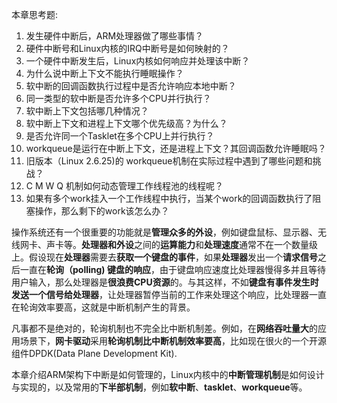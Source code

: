 本章思考题:

1. 发生硬件中断后，ARM处理器做了哪些事情？
2. 硬件中断号和Linux内核的IRQ中断号是如何映射的？
3. 一个硬件中断发生后，Linux内核如何响应并处理该中断？
4. 为什么说中断上下文不能执行睡眠操作？
5. 软中断的回调函数执行过程中是否允许响应本地中断？
6. 同一类型的软中断是否允许多个CPU并行执行？
7. 软中断上下文包括哪几种情况？
8. 软中断上下文和进程上下文哪个优先级高？为什么？
9. 是否允许同一个Tasklet在多个CPU上并行执行？
10. workqueue是运行在中断上下文，还是进程上下文？其回调函数允许睡眠吗？
11. 旧版本（Linux 2.6.25)的 workqueue机制在实际过程中遇到了哪些问题和挑战？
12. C M W Q 机制如何动态管理工作线程池的线程呢？
13.  如果有多个work挂入一个工作线程中执行，当某个work的回调函数执行了阻塞操作，那么剩下的work该怎么办？

操作系统还有一个很重要的功能就是**管理众多的外设**，例如键盘鼠标、显示器、无线网卡、声卡等。**处理器和外设**之间的**运算能力**和**处理速度**通常不在一个数量级上。假设现在**处理器**需要去**获取一个键盘的事件**，如果**处理器**发出一个**请求信号**之后一直在**轮询（polling) 键盘的响应**，由于键盘响应速度比处理器慢得多并且等待用户输入，那么处理器是**很浪费CPU资源**的。与其这样，不如**键盘有事件发生时发送一个信号给处理器**，让处理器暂停当前的工作来处理这个响应，比处理器一直在轮询效率要高，这就是中断机制产生的背景。

凡事都不是绝对的，轮询机制也不完全比中断机制差。例如，在**网络吞吐量大**的应用场景下，**网卡驱动**采用**轮询机制比中断机制效率要高**，比如现在很火的一个开源组件DPDK(Data Plane Development Kit).

本章介绍ARM架构下中断是如何管理的，Linux内核中的**中断管理机制**是如何设计与实现的，以及常用的**下半部机制**，例如**软中断**、**tasklet**、**workqueue**等。